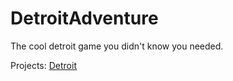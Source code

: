 # DetroitAdventure  
The cool detroit game you didn't know you needed.  
  
Projects:
[Detroit](https://detroitadventure.github.io/detroit)
